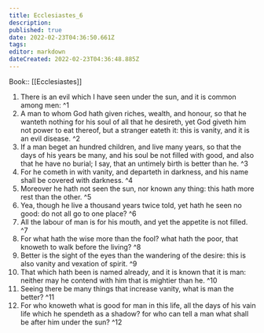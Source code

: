 ```yaml
---
title: Ecclesiastes_6
description: 
published: true
date: 2022-02-23T04:36:50.661Z
tags: 
editor: markdown
dateCreated: 2022-02-23T04:36:48.885Z
---
```


 Book:: [[Ecclesiastes]]
 1. There is an evil which I have seen under the sun, and it is common among men: ^1
 2. A man to whom God hath given riches, wealth, and honour, so that he wanteth nothing for his soul of all that he desireth, yet God giveth him not power to eat thereof, but a stranger eateth it: this is vanity, and it is an evil disease. ^2
 3. If a man beget an hundred children, and live many years, so that the days of his years be many, and his soul be not filled with good, and also that he have no burial; I say, that an untimely birth is better than he. ^3
 4. For he cometh in with vanity, and departeth in darkness, and his name shall be covered with darkness. ^4
 5. Moreover he hath not seen the sun, nor known any thing: this hath more rest than the other. ^5
 6. Yea, though he live a thousand years twice told, yet hath he seen no good: do not all go to one place? ^6
 7. All the labour of man is for his mouth, and yet the appetite is not filled. ^7
 8. For what hath the wise more than the fool? what hath the poor, that knoweth to walk before the living? ^8
 9. Better is the sight of the eyes than the wandering of the desire: this is also vanity and vexation of spirit. ^9
 10. That which hath been is named already, and it is known that it is man: neither may he contend with him that is mightier than he. ^10
 11. Seeing there be many things that increase vanity, what is man the better? ^11
 12. For who knoweth what is good for man in this life, all the days of his vain life which he spendeth as a shadow? for who can tell a man what shall be after him under the sun? ^12
